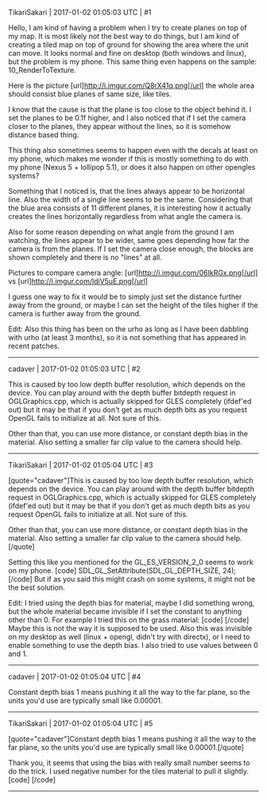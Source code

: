 TikariSakari | 2017-01-02 01:05:03 UTC | #1

Hello, I am kind of having a problem when I try to create planes on top of my map. It is most likely not the best way to do things, but I am kind of creating a tiled map on top of ground for showing the area where the unit can move. It looks normal and fine on desktop (both windows and linux), but the problem is my phone. This same thing even happens on the sample: 10_RenderToTexture.

Here is the picture [url]http://i.imgur.com/Q8rX41q.png[/url] the whole area should consist blue planes of same size, like tiles.

I know that the cause is that the plane is too close to the object behind it. I set the planes to be 0.1f higher, and I also noticed that if I set the camera closer to the planes, they appear without the lines, so it is somehow distance based thing.

This thing also sometimes seems to happen even with the decals at least on my phone, which makes me wonder if this is mostly something to do with my phone (Nexus 5 + lollipop 5.1), or does it also happen on other opengles systems?

Something that I noticed is, that the lines always appear to be horizontal line. Also the width of a single line seems to be the same. Considering that the blue area consists of 11 different planes, it is interesting how it actually creates the lines horizontally regardless from what angle the camera is.

Also for some reason depending on what angle from the ground I am watching, the lines appear to be wider, same goes depending how far the camera is from the planes. If I set the camera close enough, the blocks are shown completely and there is no "lines" at all.

Pictures to compare camera angle:
[url]http://i.imgur.com/06IkRGx.png[/url] vs
[url]http://i.imgur.com/ldiV5uE.png[/url]

I guess one way to fix it would be to simply just set the distance further away from the ground, or maybe I can set the height of the tiles higher if the camera is further away from the ground.

Edit: Also this thing has been on the urho as long as I have been dabbling with urho (at least 3 months), so it is not something that has appeared in recent patches.

-------------------------

cadaver | 2017-01-02 01:05:03 UTC | #2

This is caused by too low depth buffer resolution, which depends on the device. You can play around with the depth buffer bitdepth request in OGLGraphics.cpp, which is actually skipped for GLES completely (ifdef'ed out) but it may be that if you don't get as much depth bits as you request OpenGL fails to initialize at all. Not sure of this.

Other than that, you can use more distance, or constant depth bias in the material. Also setting a smaller far clip value to the camera should help.

-------------------------

TikariSakari | 2017-01-02 01:05:04 UTC | #3

[quote="cadaver"]This is caused by too low depth buffer resolution, which depends on the device. You can play around with the depth buffer bitdepth request in OGLGraphics.cpp, which is actually skipped for GLES completely (ifdef'ed out) but it may be that if you don't get as much depth bits as you request OpenGL fails to initialize at all. Not sure of this.

Other than that, you can use more distance, or constant depth bias in the material. Also setting a smaller far clip value to the camera should help.[/quote]

Setting this like you mentioned for the GL_ES_VERSION_2_0 seems to work on my phone.
[code]        SDL_GL_SetAttribute(SDL_GL_DEPTH_SIZE, 24);
[/code]
But if as you said this might crash on some systems, it might not be the best solution.

Edit: I tried using the depth bias for material, maybe I did something wrong, but the whole material became invisible if I set  the constant to anything other than 0. For example I tried this on the grass material:
[code]
<material>
	<technique name="Techniques/NoTexture.xml" />
	<parameter name="MatDiffColor" value="0.01 0.1 0 1" />
 <depthbias constant="1" />
</material>
[/code]
Maybe this is not the way it is supposed to be used. Also this was invisible on my desktop as well (linux + opengl, didn't try with directx), or I need to enable something to use the depth bias. I also tried to use values between 0 and 1.

-------------------------

cadaver | 2017-01-02 01:05:04 UTC | #4

Constant depth bias 1 means pushing it all the way to the far plane, so the units you'd use are typically small like 0.00001.

-------------------------

TikariSakari | 2017-01-02 01:05:04 UTC | #5

[quote="cadaver"]Constant depth bias 1 means pushing it all the way to the far plane, so the units you'd use are typically small like 0.00001.[/quote]

Thank you, it seems that using the bias with really small number seems to do the trick. I used negative number for the tiles material to pull it slightly.
[code]<material>
    <technique name="Techniques/NoTextureUnlit.xml" />
    <parameter name="MatDiffColor" value="1 0 0 1" />
<depthbias constant="-0.00002" />
</material>[/code]

-------------------------

